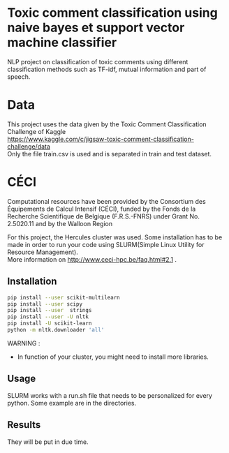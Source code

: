 # Toxic comment classification using naive bayes et support vector machine classifier

NLP project on classification of toxic comments using different classification methods such as TF-idf,
mutual information and part of speech.

# Data

This project uses the data given by the Toxic Comment Classification Challenge of Kaggle<br/>
https://www.kaggle.com/c/jigsaw-toxic-comment-classification-challenge/data<br/>
Only the file train.csv is used and is separated in train and test dataset.

# CÉCI

Computational resources have been provided by the Consortium des Équipements de Calcul Intensif (CÉCI), funded by the Fonds de la Recherche Scientifique de Belgique (F.R.S.-FNRS) under Grant No. 2.5020.11 and by the Walloon Region

For this project, the Hercules cluster was used. Some installation has to be made in order to run your code using SLURM(Simple Linux Utility for Resource Management).<br/>
More information on http://www.ceci-hpc.be/faq.html#2.1 .


## Installation

```bash
pip install --user scikit-multilearn
pip install --user scipy
pip install --user  strings
pip install --user -U nltk
pip install -U scikit-learn
python -m nltk.downloader 'all'

```
WARNING : <br/>
- In function of your cluster, you might need to install more libraries.


## Usage

SLURM works with a run.sh file that needs to be personalized for every python. Some example are in the directories.

## Results

They will be put in due time.
